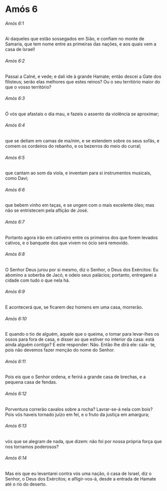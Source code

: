 # Amós 6

###### Amós 6:1

Ai daqueles que estão sossegados em Sião, e confiam no monte de Samaria, que tem nome entre as primeiras das nações, e aos quais vem a casa de Israel!

###### Amós 6:2

Passai a Calné, e vede; e dali ide à grande Hamate; então descei a Gate dos filisteus; serão elas melhores que estes reinos? Ou o seu território maior do que o vosso território?

###### Amós 6:3

Ó vós que afastais o dia mau, e fazeis o assento da violência se aproximar;

###### Amós 6:4

que se deitam em camas de ma/nim, e se estendem sobre os seus sofás, e comem os cordeiros do rebanho, e os bezerros do meio do curral;

###### Amós 6:5

que cantam ao som da viola, e inventam para si instrumentos musicais, como Davi;

###### Amós 6:6

que bebem vinho em taças, e se ungem com o mais excelente óleo; mas não se entristecem pela aflição de José.

###### Amós 6:7

Portanto agora irão em cativeiro entre os primeiros dos que forem levados cativos, e o banquete dos que vivem no ócio será removido.

###### Amós 6:8

O Senhor Deus jurou por si mesmo, diz o Senhor, o Deus dos Exércitos: Eu abomino a soberba de Jacó, e odeio seus palácios; portanto, entregarei a cidade com tudo o que nela há.

###### Amós 6:9

E acontecerá que, se ficarem dez homens em uma casa, morrerão.

###### Amós 6:10

E quando o tio de alguém, aquele que o queima, o tomar para levar-lhes os ossos para fora de casa, e disser ao que estiver no interior da casa: está ainda alguém contigo? E este responder: Não. Então lhe dirá ele: cala- te, pois não devemos fazer menção do nome do Senhor.

###### Amós 6:11

Pois eis que o Senhor ordena, e ferirá a grande casa de brechas, e a pequena casa de fendas.

###### Amós 6:12

Porventura correrão cavalos sobre a rocha? Lavrar-se-á nela com bois? Pois vós haveis tornado juízo em fel, e o fruto da justiça em amargura;

###### Amós 6:13

vós que se alegram de nada, que dizem: não foi por nossa própria força que nos tornamos poderosos?

###### Amós 6:14

Mas eis que eu levantarei contra vós uma nação, ó casa de Israel, diz o Senhor, o Deus dos Exércitos; e afligir-vos-á, desde a entrada de Hamate até o rio do deserto.

